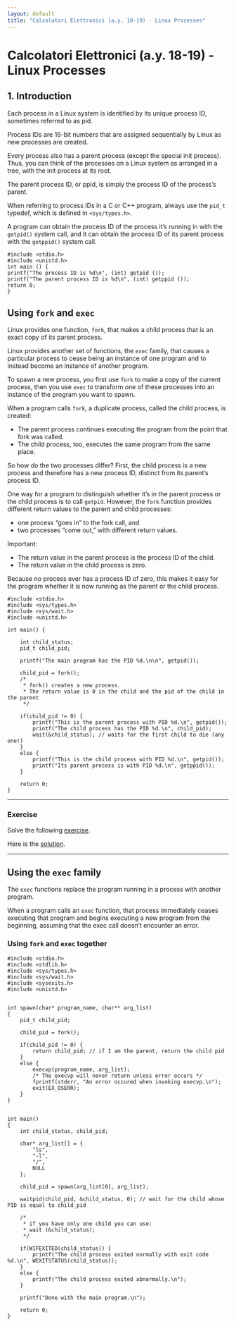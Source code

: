 ```yaml
--- 
layout: default
title: "Calcolatori Elettronici (a.y. 18-19) - Linux Processes"
---
```


# Calcolatori Elettronici (a.y. 18-19) - Linux Processes


## 1. Introduction

Each process in a Linux system is identified by its unique process ID, sometimes
referred to as pid.

Process IDs are 16-bit numbers that are assigned sequentially by Linux as new processes are created.

Every process also has a parent process (except the special init process).
Thus, you can think of the processes on a Linux system as arranged in a tree, with the init process at its root.

The parent process ID, or ppid, is simply the process ID of the process’s parent.

When referring to process IDs in a C or C++ program, always use the ``pid_t``
typedef, which is defined in ``<sys/types.h>``.

A program can obtain the process ID of the process it’s running in with the ``getpid()`` system call, and it can obtain the process
ID of its parent process with the ``getppid()`` system call.

```
#include <stdio.h>
#include <unistd.h>
int main () {
printf("The process ID is %d\n", (int) getpid ());
printf("The parent process ID is %d\n", (int) getppid ());
return 0;
}
```

## Using ``fork`` and ``exec``

Linux provides one function, ``fork``, that makes a child process that is an exact copy of its parent process.

Linux provides another set of functions, the ``exec`` family, that causes a particular process to cease being an instance of one program and to instead become an instance of another program.

To spawn a new process, you first use ``fork`` to make a copy of the current process, then you use ``exec`` to transform one of these processes into an instance of the program you want to spawn.


When a program calls ``fork``, a duplicate process, called the child process, is created:

* The parent process continues executing the program from the point that fork was called.
* The child process, too, executes the same program from the same place.

So how do the two processes differ? First, the child process is a new process and
therefore has a new process ID, distinct from its parent’s process ID.

One way for a program to distinguish whether it’s in the parent process or the child process is to call ``getpid``. However, the ``fork`` function provides different return values to the parent and child processes:

* one process “goes in” to the fork call, and
* two processes “come out,” with different return values.

Important:
* The return value in the parent process is the process ID of the child.
* The return value in the child process is zero.

Because no process ever has a process ID of zero, this makes it easy for the program whether it is now running as the parent or the child process.

```
#include <stdio.h>
#include <sys/types.h>
#include <sys/wait.h>
#include <unistd.h>

int main() {

    int child_status;
    pid_t child_pid;

    printf("The main program has the PID %d.\n\n", getpid());
    
    child_pid = fork();
    /*
     * fork() creates a new process. 
     * The return value is 0 in the child and the pid of the child in the parent
     */
 
    if(child_pid != 0) {
        printf("This is the parent process with PID %d.\n", getpid());
        printf("The child process has the PID %d.\n", child_pid);
        wait(&child_status); // waits for the first child to die (any one!)
    }
    else {
        printf("This is the child process with PID %d.\n", getpid());
        printf("Its parent process is with PID %d.\n", getppid());
    }

	return 0;
}

```

---
### Exercise

Solve the following [exercise](code/ce-so-fork-01-nosolution.pdf).

Here is the [solution](code/ce-so-fork-01-solution.pdf).

---

## Using the ``exec`` family

The ``exec`` functions replace the program running in a process with another program.

When a program calls an ``exec`` function, that process immediately ceases executing that
program and begins executing a new program from the beginning, assuming that the
exec call doesn’t encounter an error.

### Using ``fork`` and ``exec`` together

```
#include <stdio.h>
#include <stdlib.h>
#include <sys/types.h>
#include <sys/wait.h>
#include <sysexits.h>
#include <unistd.h>


int spawn(char* program_name, char** arg_list)
{
    pid_t child_pid;

    child_pid = fork();

    if(child_pid != 0) {
        return child_pid; // if I am the parent, return the child pid
    }
    else {
        execvp(program_name, arg_list);
        /* The execvp will never return unless error occurs */
        fprintf(stderr, "An error occured when invoking execvp.\n");
        exit(EX_OSERR);
    }
}


int main()
{
    int child_status, child_pid;

    char* arg_list[] = {
        "ls",
        "-l",
        "/",
        NULL
    };

    child_pid = spawn(arg_list[0], arg_list);
    
    waitpid(child_pid, &child_status, 0); // wait for the child whose PID is equal to child_pid

    /*
     * if you have only one child you can use:
     * wait (&child_status);
     */

    if(WIFEXITED(child_status)) {
        printf("The child process exited normally with exit code %d.\n", WEXITSTATUS(child_status));
    }
    else {
        printf("The child process exited abnormally.\n");
    }

    printf("Done with the main program.\n");

    return 0;
}
```